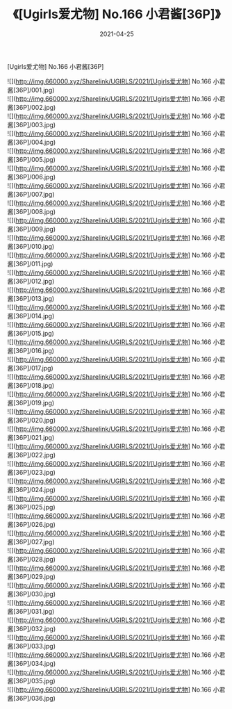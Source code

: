 ﻿---
layout: post
title:  《[Ugirls爱尤物] No.166 小君酱[36P]》
date:   2021-04-25
img: http://img.660000.xyz/Sharelink/UGIRLS/2021/[Ugirls爱尤物] No.166 小君酱[36P]/000.jpg
categories: [美女, 清纯, 唯美]
---

[Ugirls爱尤物] No.166 小君酱[36P]

  ![](http://img.660000.xyz/Sharelink/UGIRLS/2021/[Ugirls爱尤物] No.166 小君酱[36P]/001.jpg) <br> ![](http://img.660000.xyz/Sharelink/UGIRLS/2021/[Ugirls爱尤物] No.166 小君酱[36P]/002.jpg) <br> ![](http://img.660000.xyz/Sharelink/UGIRLS/2021/[Ugirls爱尤物] No.166 小君酱[36P]/003.jpg) <br> ![](http://img.660000.xyz/Sharelink/UGIRLS/2021/[Ugirls爱尤物] No.166 小君酱[36P]/004.jpg) <br> ![](http://img.660000.xyz/Sharelink/UGIRLS/2021/[Ugirls爱尤物] No.166 小君酱[36P]/005.jpg) <br> ![](http://img.660000.xyz/Sharelink/UGIRLS/2021/[Ugirls爱尤物] No.166 小君酱[36P]/006.jpg) <br> ![](http://img.660000.xyz/Sharelink/UGIRLS/2021/[Ugirls爱尤物] No.166 小君酱[36P]/007.jpg) <br> ![](http://img.660000.xyz/Sharelink/UGIRLS/2021/[Ugirls爱尤物] No.166 小君酱[36P]/008.jpg) <br> ![](http://img.660000.xyz/Sharelink/UGIRLS/2021/[Ugirls爱尤物] No.166 小君酱[36P]/009.jpg) <br> ![](http://img.660000.xyz/Sharelink/UGIRLS/2021/[Ugirls爱尤物] No.166 小君酱[36P]/010.jpg) <br> ![](http://img.660000.xyz/Sharelink/UGIRLS/2021/[Ugirls爱尤物] No.166 小君酱[36P]/011.jpg) <br> ![](http://img.660000.xyz/Sharelink/UGIRLS/2021/[Ugirls爱尤物] No.166 小君酱[36P]/012.jpg) <br> ![](http://img.660000.xyz/Sharelink/UGIRLS/2021/[Ugirls爱尤物] No.166 小君酱[36P]/013.jpg) <br> ![](http://img.660000.xyz/Sharelink/UGIRLS/2021/[Ugirls爱尤物] No.166 小君酱[36P]/014.jpg) <br> ![](http://img.660000.xyz/Sharelink/UGIRLS/2021/[Ugirls爱尤物] No.166 小君酱[36P]/015.jpg) <br> ![](http://img.660000.xyz/Sharelink/UGIRLS/2021/[Ugirls爱尤物] No.166 小君酱[36P]/016.jpg) <br> ![](http://img.660000.xyz/Sharelink/UGIRLS/2021/[Ugirls爱尤物] No.166 小君酱[36P]/017.jpg) <br> ![](http://img.660000.xyz/Sharelink/UGIRLS/2021/[Ugirls爱尤物] No.166 小君酱[36P]/018.jpg) <br> ![](http://img.660000.xyz/Sharelink/UGIRLS/2021/[Ugirls爱尤物] No.166 小君酱[36P]/019.jpg) <br> ![](http://img.660000.xyz/Sharelink/UGIRLS/2021/[Ugirls爱尤物] No.166 小君酱[36P]/020.jpg) <br> ![](http://img.660000.xyz/Sharelink/UGIRLS/2021/[Ugirls爱尤物] No.166 小君酱[36P]/021.jpg) <br> ![](http://img.660000.xyz/Sharelink/UGIRLS/2021/[Ugirls爱尤物] No.166 小君酱[36P]/022.jpg) <br> ![](http://img.660000.xyz/Sharelink/UGIRLS/2021/[Ugirls爱尤物] No.166 小君酱[36P]/023.jpg) <br> ![](http://img.660000.xyz/Sharelink/UGIRLS/2021/[Ugirls爱尤物] No.166 小君酱[36P]/024.jpg) <br> ![](http://img.660000.xyz/Sharelink/UGIRLS/2021/[Ugirls爱尤物] No.166 小君酱[36P]/025.jpg) <br> ![](http://img.660000.xyz/Sharelink/UGIRLS/2021/[Ugirls爱尤物] No.166 小君酱[36P]/026.jpg) <br> ![](http://img.660000.xyz/Sharelink/UGIRLS/2021/[Ugirls爱尤物] No.166 小君酱[36P]/027.jpg) <br> ![](http://img.660000.xyz/Sharelink/UGIRLS/2021/[Ugirls爱尤物] No.166 小君酱[36P]/028.jpg) <br> ![](http://img.660000.xyz/Sharelink/UGIRLS/2021/[Ugirls爱尤物] No.166 小君酱[36P]/029.jpg) <br> ![](http://img.660000.xyz/Sharelink/UGIRLS/2021/[Ugirls爱尤物] No.166 小君酱[36P]/030.jpg) <br> ![](http://img.660000.xyz/Sharelink/UGIRLS/2021/[Ugirls爱尤物] No.166 小君酱[36P]/031.jpg) <br> ![](http://img.660000.xyz/Sharelink/UGIRLS/2021/[Ugirls爱尤物] No.166 小君酱[36P]/032.jpg) <br> ![](http://img.660000.xyz/Sharelink/UGIRLS/2021/[Ugirls爱尤物] No.166 小君酱[36P]/033.jpg) <br> ![](http://img.660000.xyz/Sharelink/UGIRLS/2021/[Ugirls爱尤物] No.166 小君酱[36P]/034.jpg) <br> ![](http://img.660000.xyz/Sharelink/UGIRLS/2021/[Ugirls爱尤物] No.166 小君酱[36P]/035.jpg) <br> ![](http://img.660000.xyz/Sharelink/UGIRLS/2021/[Ugirls爱尤物] No.166 小君酱[36P]/036.jpg) <br>